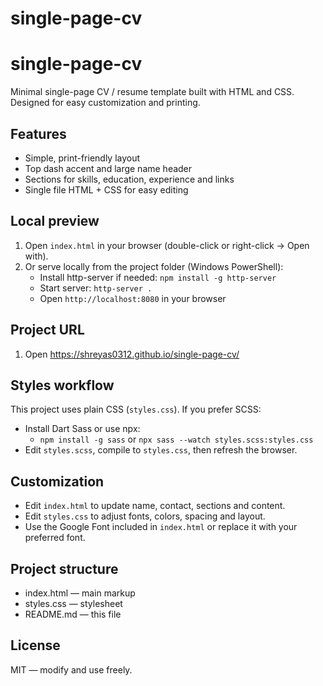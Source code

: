 # single-page-cv
# single-page-cv

Minimal single-page CV / resume template built with HTML and CSS. Designed for easy customization and printing.

## Features
- Simple, print-friendly layout
- Top dash accent and large name header
- Sections for skills, education, experience and links
- Single file HTML + CSS for easy editing

## Local preview
1. Open `index.html` in your browser (double-click or right-click → Open with).
2. Or serve locally from the project folder (Windows PowerShell):
   - Install http-server if needed: `npm install -g http-server`
   - Start server: `http-server .`
   - Open `http://localhost:8080` in your browser

## Project URL
1. Open https://shreyas0312.github.io/single-page-cv/

## Styles workflow
This project uses plain CSS (`styles.css`). If you prefer SCSS:
- Install Dart Sass or use npx:
  - `npm install -g sass` or `npx sass --watch styles.scss:styles.css`
- Edit `styles.scss`, compile to `styles.css`, then refresh the browser.

## Customization
- Edit `index.html` to update name, contact, sections and content.
- Edit `styles.css` to adjust fonts, colors, spacing and layout.
- Use the Google Font included in `index.html` or replace it with your preferred font.

## Project structure
- index.html — main markup
- styles.css — stylesheet
- README.md — this file

## License
MIT — modify and use freely.
